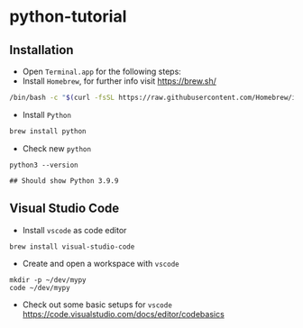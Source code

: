 # python-tutorial

## Installation 

- Open `Terminal.app` for the following steps: 
- Install `Homebrew`, for further info visit https://brew.sh/ 
```sh
/bin/bash -c "$(curl -fsSL https://raw.githubusercontent.com/Homebrew/install/HEAD/install.sh)"
```
- Install `Python`
```sh
brew install python
```
- Check new `python`
```
python3 --version

## Should show Python 3.9.9
```

## Visual Studio Code

- Install `vscode` as code editor
```sh
brew install visual-studio-code
```
- Create and open a workspace with `vscode`
```
mkdir -p ~/dev/mypy
code ~/dev/mypy
```
- Check out some basic setups for `vscode` https://code.visualstudio.com/docs/editor/codebasics

